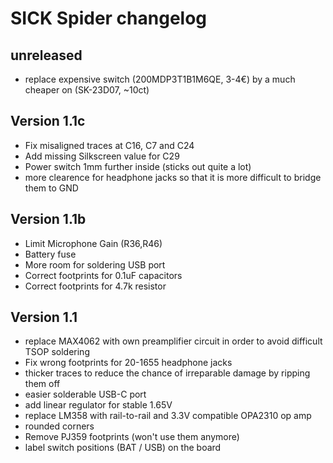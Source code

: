 # SICK Spider changelog

## unreleased
- replace expensive switch (200MDP3T1B1M6QE, 3-4€) by a much cheaper on (SK-23D07, ~10ct)

## Version 1.1c
- Fix misaligned traces at C16, C7 and C24
- Add missing Silkscreen value for C29
- Power switch 1mm further inside (sticks out quite a lot)
- more clearence for headphone jacks so that it is more difficult to bridge them to GND

## Version 1.1b
- Limit Microphone Gain (R36,R46)
- Battery fuse
- More room for soldering USB port
- Correct footprints for 0.1uF capacitors
- Correct footprints for 4.7k resistor

## Version 1.1
- replace MAX4062 with own preamplifier circuit in order to avoid difficult TSOP soldering
- Fix wrong footprints for 20-1655 headphone jacks
- thicker traces to reduce the chance of irreparable damage by ripping them off
- easier solderable USB-C port
- add linear regulator for stable 1.65V
- replace LM358 with rail-to-rail and 3.3V compatible OPA2310 op amp
- rounded corners
- Remove PJ359 footprints (won't use them anymore)
- label switch positions (BAT / USB) on the board

